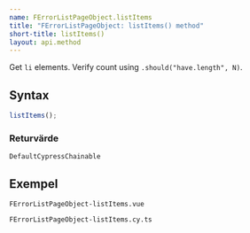 ```yaml
---
name: FErrorListPageObject.listItems
title: "FErrorListPageObject: listItems() method"
short-title: listItems()
layout: api.method
---
```


Get `li` elements. Verify count using `.should("have.length", N)`.

## Syntax

```ts nocompile nolint
listItems();
```

### Returvärde

`DefaultCypressChainable`

## Exempel

```import static
FErrorListPageObject-listItems.vue
```

```import
FErrorListPageObject-listItems.cy.ts
```

